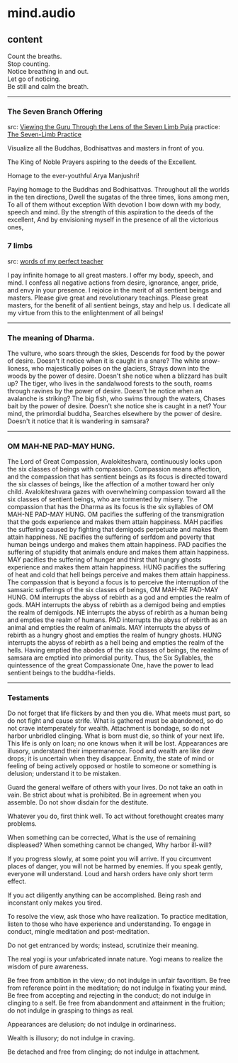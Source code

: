 # mind.audio
## content
Count the breaths.  
Stop counting.   
Notice breathing in and out.  
Let go of noticing.  
Be still and calm the breath.  

---

### The Seven Branch Offering  
src: [Viewing the Guru Through the Lens of the Seven Limb Puja](https://www.goodreads.com/book/show/33518202-viewing-the-guru-through-the-lens-of-the-seven-limb-puja)
practice: [The Seven-Limb Practice](https://multimedia.lamayeshe.com/2015/09/23/the-seven-limb-practice/)

Visualize all the Buddhas, Bodhisattvas and masters in front of you.

The King of Noble Prayers aspiring to the deeds of the Excellent.

Homage to the ever-youthful Arya Manjushri!

Paying homage to the Buddhas and Bodhisattvas.
Throughout all the worlds in the ten directions,
Dwell the sugatas of the three times, lions among men,
To all of them without exception
With devotion I bow down with my body, speech and mind.
By the strength of this aspiration to the deeds of the excellent,
And by envisioning myself in the presence of all the victorious ones,


### 7 limbs  
src: [words of my perfect teacher](https://github.com/ryanallen/words-of-my-perfect-teacher)  

I pay infinite homage to all great masters. I offer my body, speech, and mind. I confess all negative actions from desire, ignorance, anger, pride, and envy in your presence. I rejoice in the merit of all sentient beings and masters. Please give great and revolutionary teachings. Please great masters, for the benefit of all sentient beings, stay and help us. I dedicate all my virtue from this to the enlightenment of all beings!

---

### The meaning of Dharma.  

The vulture, who soars through the skies, Descends for food by the power of desire. Doesn't it notice when it is caught in a snare? The white snow-lioness, who majestically poises on the glaciers, Strays down into the woods by the power of desire. Doesn't she notice when a blizzard has built up? The tiger, who lives in the sandalwood forests to the south, roams through ravines by the power of desire. Doesn't he notice when an avalanche is striking? The big fish, who swims through the waters, Chases bait by the power of desire. Doesn't she notice she is caught in a net? Your mind, the primordial buddha, Searches elsewhere by the power of desire. Doesn't it notice that it is wandering in samsara?

---

### OM MAH-NE PAD-MAY HUNG.  

The Lord of Great Compassion, Avalokiteshvara, continuously looks upon the six classes of beings with compassion. Compassion means affection, and the compassion that has sentient beings as its focus is directed toward the six classes of beings, like the affection of a mother toward her only child. Avalokiteshvara gazes with overwhelming compassion toward all the six classes of sentient beings, who are tormented by misery. The compassion that has the Dharma as its focus is the six syllables of OM MAH-NE PAD-MAY HUNG. OM pacifies the suffering of the transmigration that the gods experience and makes them attain happiness. MAH pacifies the suffering caused by fighting that demigods perpetuate and makes them attain happiness. NE pacifies the suffering of serfdom and poverty that human beings undergo and makes them attain happiness. PAD pacifies the suffering of stupidity that animals endure and makes them attain happiness. MAY pacifies the suffering of hunger and thirst that hungry ghosts experience and makes them attain happiness. HUNG pacifies the suffering of heat and cold that hell beings perceive and makes them attain happiness. The compassion that is beyond a focus is to perceive the interruption of the samsaric sufferings of the six classes of beings, OM MAH-NE PAD-MAY HUNG. OM interrupts the abyss of rebirth as a god and empties the realm of gods. MAH interrupts the abyss of rebirth as a demigod being and empties the realm of demigods. NE interrupts the abyss of rebirth as a human being and empties the realm of humans. PAD interrupts the abyss of rebirth as an animal and empties the realm of animals. MAY interrupts the abyss of rebirth as a hungry ghost and empties the realm of hungry ghosts. HUNG interrupts the abyss of rebirth as a hell being and empties the realm of the hells. Having emptied the abodes of the six classes of beings, the realms of samsara are emptied into primordial purity. Thus, the Six Syllables, the quintessence of the great Compassionate One, have the power to lead sentient beings to the buddha-fields.

---

### Testaments

Do not forget that life flickers by and then you die.
What meets must part, so do not fight and cause strife.
What is gathered must be abandoned, so do not crave intemperately for wealth.
Attachment is bondage, so do not harbor unbridled clinging.
What is born must die, so think of your next life.
This life is only on loan; no one knows when it will be lost.
Appearances are illusory, understand their impermanence.
Food and wealth are like dew drops; it is uncertain when they disappear.
Enmity, the state of mind or feeling of being actively opposed or hostile to someone or something is delusion; understand it to be mistaken.

Guard the general welfare of others with your lives.
Do not take an oath in vain.
Be strict about what is prohibited.
Be in agreement when you assemble.
Do not show disdain for the destitute.

Whatever you do, first think well.
To act without forethought creates many problems.

When something can be corrected,
What is the use of remaining displeased?
When something cannot be changed,
Why harbor ill-will?

If you progress slowly, at some point you will arrive.
If you circumvent places of danger, you will not be harmed by enemies.
If you speak gently, everyone will understand.
Loud and harsh orders have only short term effect.

If you act diligently anything can be accomplished.
Being rash and inconstant only makes you tired.

To resolve the view, ask those who have realization.
To practice meditation, listen to those who have experience and understanding.
To engage in conduct, mingle meditation and post-meditation.

Do not get entranced by words; instead, scrutinize their meaning.

The real yogi is your unfabricated innate nature.
Yogi means to realize the wisdom of pure awareness.

Be free from ambition in the view; do not indulge in unfair favoritism.
Be free from reference point in the meditation; do not indulge in fixating your mind.
Be free from accepting and rejecting in the conduct; do not indulge in clinging to a self.
Be free from abandonment and attainment in the fruition; do not indulge in grasping to things as real.

Appearances are delusion; do not indulge in ordinariness.

Wealth is illusory; do not indulge in craving.

Be detached and free from clinging; do not indulge in attachment.
